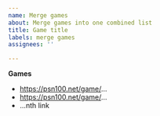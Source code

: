 ```yaml
---
name: Merge games
about: Merge games into one combined list
title: Game title
labels: merge games
assignees: ''

---
```


**Games**
- https://psn100.net/game/...
- https://psn100.net/game/...
- ...nth link

